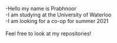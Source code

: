 -Hello my name is Prabhnoor<br /> -I am studying at the University of Waterloo <br /> -I am looking for a co-op for summer 2021 <br /> <br />Feel free to look at my repositories!
